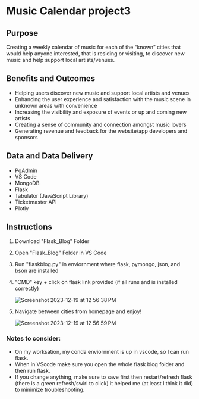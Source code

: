 # Music Calendar project3

## Purpose
Creating a weekly calendar of music for each of the “known” cities that would help anyone interested, that is residing or visiting, to discover new music and help support local artists/venues.

## Benefits and Outcomes
- Helping users discover new music and
support local artists and venues
- Enhancing the user experience and
satisfaction with the music scene in
unknown areas with convenience
- Increasing the visibility and exposure of
events or up and coming new artists
- Creating a sense of community and
connection amongst music lovers
- Generating revenue and feedback for the
website/app developers and sponsors

## Data and Data Delivery
- PgAdmin
- VS Code
- MongoDB
- Flask
- Tabulator (JavaScript Library)
- Ticketmaster API
- Plotly

## Instructions
1. Download "Flask_Blog" Folder
2. Open "Flask_Blog" Folder in VS Code
3. Run "flaskblog.py" in enviornment where flask, pymongo, json, and bson are installed
4. "CMD" key + click on flask link provided (if all runs and is installed correctly)
   
   ![Screenshot 2023-12-19 at 12 56 38 PM](https://github.com/vincehsanchez/project3-music-app/assets/141890646/cb80eeb4-c302-480c-839d-28e30ff7ced9)

6. Navigate between cities from homepage and enjoy!

   ![Screenshot 2023-12-19 at 12 56 59 PM](https://github.com/vincehsanchez/project3-music-app/assets/141890646/7fe8b22d-968b-4ce6-8474-18a893da4452)


### Notes to consider:
- On my worksation, my conda enviornment is up in vscode, so I can run flask.
- When in VScode make sure you open the whole flask blog folder and then run flask.
- If you change anything, make sure to save first then restart/refresh flask (there is a green refresh/swirl to click) it
  helped me (at least I think it did) to minimize troubleshooting.
